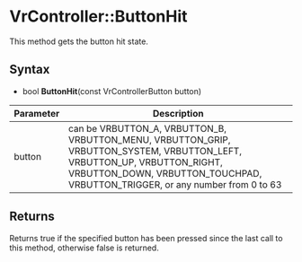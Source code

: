 # VrController::ButtonHit

This method gets the button hit state.

## Syntax

- bool **ButtonHit**(const VrControllerButton button)

| Parameter | Description |
|---|---|
| button | can be VRBUTTON_A, VRBUTTON_B, VRBUTTON_MENU, VRBUTTON_GRIP, VRBUTTON_SYSTEM, VRBUTTON_LEFT, VRBUTTON_UP, VRBUTTON_RIGHT, VRBUTTON_DOWN, VRBUTTON_TOUCHPAD, VRBUTTON_TRIGGER, or any number from 0 to 63 |

## Returns

Returns true if the specified button has been pressed since the last call to this method, otherwise false is returned.
